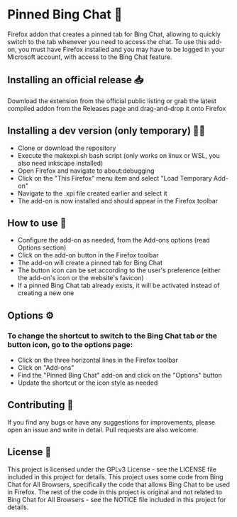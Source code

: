 # Pinned Bing Chat :pushpin:

Firefox addon that creates a pinned tab for Bing Chat, allowing to quickly switch to the tab whenever you need to access the chat. To use this add-on, you must have Firefox installed and you may have to be logged in your Microsoft account, with access to the Bing Chat feature.

## Installing an official release :inbox_tray:

Download the extension from the official public listing or grab the latest compiled addon from the Releases page and drag-and-drop it onto Firefox

## Installing a dev version (only temporary) :technologist:

- Clone or download the repository
- Execute the makexpi.sh bash script (only works on linux or WSL, you also need inkscape installed)
- Open Firefox and navigate to about:debugging
- Click on the "This Firefox" menu item and select "Load Temporary Add-on"
- Navigate to the .xpi file created earlier and select it
- The add-on is now installed and should appear in the Firefox toolbar

## How to use :thinking:

- Configure the add-on as needed, from the Add-ons options (read Options section)
- Click on the add-on button in the Firefox toolbar
- The add-on will create a pinned tab for Bing Chat
- The button icon can be set according to the user's preference (either the add-on's icon or the website's favicon)
- If a pinned Bing Chat tab already exists, it will be activated instead of creating a new one

## Options :gear:

### To change the shortcut to switch to the Bing Chat tab or the button icon, go to the options page:

- Click on the three horizontal lines in the Firefox toolbar
- Click on "Add-ons"
- Find the "Pinned Bing Chat" add-on and click on the "Options" button
- Update the shortcut or the icon style as needed

## Contributing :handshake:

If you find any bugs or have any suggestions for improvements, please open an issue and write in detail. Pull requests are also welcome.

## License :page_with_curl:

This project is licensed under the GPLv3 License - see the LICENSE file included in this project for details.
This project uses some code from Bing Chat for All Browsers, specifically the code that allows Bing Chat to be used in Firefox. The rest of the code in this project is original and not related to Bing Chat for All Browsers - see the NOTICE file included in this project for details.
